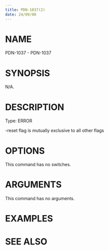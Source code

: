 ```yaml
---
title: PDN-1037(2)
date: 24/09/08
---
```


# NAME

PDN-1037 - PDN-1037

# SYNOPSIS

N/A.

# DESCRIPTION

Type: ERROR

-reset flag is mutually exclusive to all other flags

# OPTIONS

This command has no switches.

# ARGUMENTS

This command has no arguments.

# EXAMPLES

# SEE ALSO

